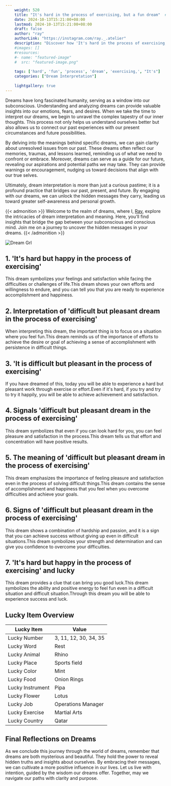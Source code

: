 ```yaml
---
    weight: 520
    title: "It's hard in the process of exercising, but a fun dream"  # Assuming 'title' column exists
    date: 2024-10-13T15:21:00+08:00
    lastmod: 2024-10-13T15:21:00+08:00
    draft: false
    author: "ray"
    authorLink: "https://instagram.com/ray._.atelier"
    description: "Discover how 'It's hard in the process of exercising, but a fun dream' can interpret your future and uncover its significant meanings in your life."
    #images: []
    #resources:
    #- name: "featured-image"
    #  src: "featured-image.png"
    
    tags: ['hard', 'fun', 'process', 'dream', 'exercising,', "It's"]
    categories: ["Dream Interpretation"]
    
    lightgallery: true
---
```

    
Dreams have long fascinated humanity, serving as a window into our subconscious. Understanding and analyzing dreams can provide valuable insights into our emotions, fears, and desires. When we take the time to interpret our dreams, we begin to unravel the complex tapestry of our inner thoughts. This process not only helps us understand ourselves better but also allows us to connect our past experiences with our present circumstances and future possibilities.

By delving into the meanings behind specific dreams, we can gain clarity about unresolved issues from our past. These dreams often reflect our memories, traumas, and lessons learned, reminding us of what we need to confront or embrace. Moreover, dreams can serve as a guide for our future, revealing our aspirations and potential paths we may take. They can provide warnings or encouragement, nudging us toward decisions that align with our true selves.

Ultimately, dream interpretation is more than just a curious pastime; it is a profound practice that bridges our past, present, and future. By engaging with our dreams, we can unlock the hidden messages they carry, leading us toward greater self-awareness and personal growth.

{{< admonition >}}
Welcome to the realm of dreams, where I, [Ray](https://instagram.com/ray._.atelier), explore the intricacies of dream interpretation and meaning. Here, you’ll find insights that bridge the gap between your subconscious and conscious mind. Join me on a journey to uncover the hidden messages in your dreams.
{{< /admonition >}}

![Dream Grl](https://cdn.pixabay.com/photo/2017/11/02/03/35/gothic-2910057_1280.jpg "Dream Grl")

## 1. 'It's hard but happy in the process of exercising'
This dream symbolizes your feelings and satisfaction while facing the difficulties or challenges of life.This dream shows your own efforts and willingness to endure, and you can tell you that you are ready to experience accomplishment and happiness.

## 2. Interpretation of 'difficult but pleasant dream in the process of exercising'
When interpreting this dream, the important thing is to focus on a situation where you feel fun.This dream reminds us of the importance of efforts to achieve the desire or goal of achieving a sense of accomplishment with persistence in difficult things.

## 3. 'It is difficult but pleasant in the process of exercising'
If you have dreamed of this, today you will be able to experience a hard but pleasant work through exercise or effort.Even if it's hard, if you try and try to try it happily, you will be able to achieve achievement and satisfaction.

## 4. Signals 'difficult but pleasant dream in the process of exercising'
This dream symbolizes that even if you can look hard for you, you can feel pleasure and satisfaction in the process.This dream tells us that effort and concentration will have positive results.

## 5. The meaning of 'difficult but pleasant dream in the process of exercising'
This dream emphasizes the importance of feeling pleasure and satisfaction even in the process of solving difficult things.This dream contains the sense of accomplishment and happiness that you feel when you overcome difficulties and achieve your goals.

## 6. Signs of 'difficult but pleasant dream in the process of exercising'
This dream shows a combination of hardship and passion, and it is a sign that you can achieve success without giving up even in difficult situations.This dream symbolizes your strength and determination and can give you confidence to overcome your difficulties.

## 7. 'It's hard but happy in the process of exercising' and lucky
This dream provides a clue that can bring you good luck.This dream symbolizes the ability and positive energy to feel fun even in a difficult situation and difficult situation.Through this dream you will be able to experience success and luck.

## Lucky Item Overview
| Lucky Item          | Value              |
|---------------|--------------------|
| Lucky Number        | 3, 11, 12, 30, 34, 35  |
| Lucky Word          | Rest |
| Lucky Animal        | Rhino |
| Lucky Place         | Sports field     |
| Lucky Color         | Mint     |
| Lucky Food          | Onion Rings      |
| Lucky Instrument    | Pipa |
| Lucky Flower        | Lotus    |
| Lucky Job           | Operations Manager       |
| Lucky Exercise      | Martial Arts  |
| Lucky Country       | Qatar    |


##  Final Reflections on Dreams

As we conclude this journey through the world of dreams, remember that dreams are both mysterious and beautiful. They hold the power to reveal hidden truths and insights about ourselves. By embracing their messages, we can cultivate a more positive influence in our lives. Let us live with intention, guided by the wisdom our dreams offer. Together, may we navigate our paths with clarity and purpose.
